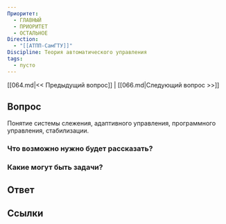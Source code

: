 ```yaml
---
Приоритет:
  - ГЛАВНЫЙ
  - ПРИОРИТЕТ
  - ОСТАЛЬНОЕ
Direction:
  - "[[АТПП-СамГТУ]]" 
Discipline: Теория автоматического управления 
tags:
  - пусто
---
```

[[064.md|<< Предыдущий вопрос]] | [[066.md|Следующий вопрос >>]]
## Вопрос

Понятие системы слежения, адаптивного управления, программного управления, стабилизации.

### Что возможно нужно будет рассказать?

### Какие могут быть задачи?

## Ответ

## Ссылки
